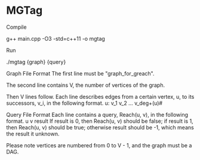 # MGTag
Compile

g++ main.cpp -O3 -std=c++11 -o mgtag

Run

./mgtag {graph} {query}

Graph File  Format
The first line must be "graph_for_greach".

The second line  contains V, the number of vertices of the graph.

Then V lines follow.
Each line describes edges from a certain vertex, u, to its successors, v_i, in the following format.
u: v_1 v_2 ... v_deg+(u)#

Query File Format
Each line contains a query, Reach(u, v), in the following format.
u v result
If result is 0, then Reach(u, v) should be false;
if result is 1, then Reach(u, v) should be true;
otherwise result should be -1, which means the result it unknown.

Please note vertices are numbered from 0 to V - 1, and the graph must be a DAG.
